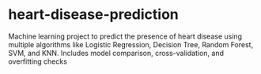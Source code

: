 # heart-disease-prediction
Machine learning project to predict the presence of heart disease using multiple algorithms like Logistic Regression, Decision Tree, Random Forest, SVM, and KNN. Includes model comparison, cross-validation, and overfitting checks
